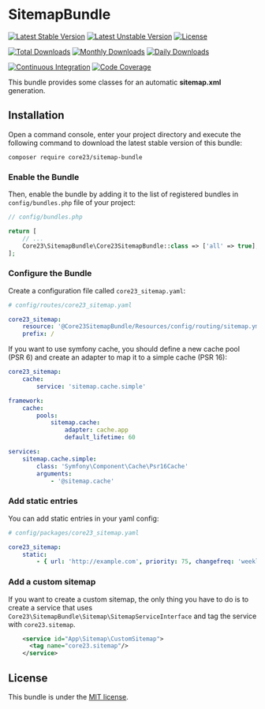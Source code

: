 SitemapBundle
=============
[![Latest Stable Version](https://poser.pugx.org/core23/sitemap-bundle/v/stable)](https://packagist.org/packages/core23/sitemap-bundle)
[![Latest Unstable Version](https://poser.pugx.org/core23/sitemap-bundle/v/unstable)](https://packagist.org/packages/core23/sitemap-bundle)
[![License](https://poser.pugx.org/core23/sitemap-bundle/license)](https://packagist.org/packages/core23/sitemap-bundle)

[![Total Downloads](https://poser.pugx.org/core23/sitemap-bundle/downloads)](https://packagist.org/packages/core23/sitemap-bundle)
[![Monthly Downloads](https://poser.pugx.org/core23/sitemap-bundle/d/monthly)](https://packagist.org/packages/core23/sitemap-bundle)
[![Daily Downloads](https://poser.pugx.org/core23/sitemap-bundle/d/daily)](https://packagist.org/packages/core23/sitemap-bundle)

[![Continuous Integration](https://github.com/core23/SitemapBundle/workflows/Continuous%20Integration/badge.svg)](https://github.com/core23/SitemapBundle/actions)
[![Code Coverage](https://codecov.io/gh/core23/SitemapBundle/branch/master/graph/badge.svg)](https://codecov.io/gh/core23/SitemapBundle)

This bundle provides some classes for an automatic **sitemap.xml** generation.

## Installation

Open a command console, enter your project directory and execute the following command to download the latest stable version of this bundle:

```
composer require core23/sitemap-bundle
```

### Enable the Bundle

Then, enable the bundle by adding it to the list of registered bundles in `config/bundles.php` file of your project:

```php
// config/bundles.php

return [
    // ...
    Core23\SitemapBundle\Core23SitemapBundle::class => ['all' => true],
];
```

### Configure the Bundle

Create a configuration file called `core23_sitemap.yaml`:

```yaml
# config/routes/core23_sitemap.yaml

core23_sitemap:
    resource: '@Core23SitemapBundle/Resources/config/routing/sitemap.yml'
    prefix: /
```

If you want to use symfony cache, you should define a new cache pool (PSR 6) and create an adapter to map it to a simple cache (PSR 16):

```yaml
core23_sitemap:
    cache:
        service: 'sitemap.cache.simple'

framework:
    cache:
        pools:
            sitemap.cache:
                adapter: cache.app
                default_lifetime: 60

services:
    sitemap.cache.simple:
        class: 'Symfony\Component\Cache\Psr16Cache'
        arguments:
            - '@sitemap.cache'
```


### Add static entries

You can add static entries in your yaml config:

```yaml
# config/packages/core23_sitemap.yaml

core23_sitemap:
    static:
        - { url: 'http://example.com', priority: 75, changefreq: 'weekly' }
```

### Add a custom sitemap

If you want to create a custom sitemap, the only thing you have to do is to create a service that uses
`Core23\SitemapBundle\Sitemap\SitemapServiceInterface` and tag the service with `core23.sitemap`.

```xml
    <service id="App\Sitemap\CustomSitemap">
      <tag name="core23.sitemap"/>
    </service>
```

## License

This bundle is under the [MIT license](LICENSE.md).

